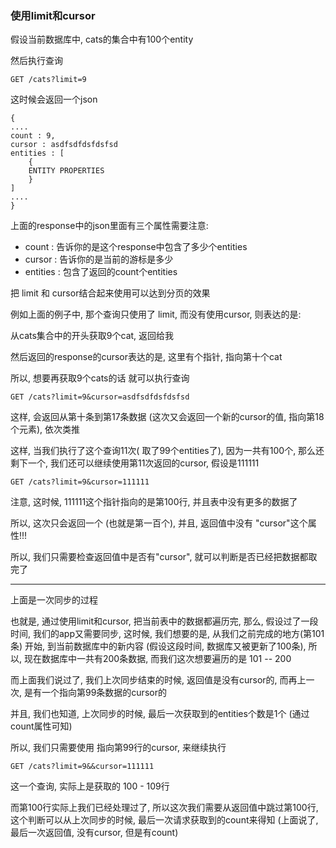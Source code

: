 ### 使用limit和cursor

假设当前数据库中, cats的集合中有100个entity

然后执行查询

	GET /cats?limit=9
	
这时候会返回一个json

	{
	....
	count : 9,
	cursor : asdfsdfdsfdsfsd
	entities : [
		{
		ENTITY PROPERTIES
		}
	]
	....
	}	
	
	
上面的response中的json里面有三个属性需要注意:

* count : 告诉你的是这个response中包含了多少个entities
* cursor : 告诉你的是当前的游标是多少
* entities : 包含了返回的count个entities

把 limit 和 cursor结合起来使用可以达到分页的效果

例如上面的例子中, 那个查询只使用了 limit, 而没有使用cursor, 则表达的是:

从cats集合中的开头获取9个cat, 返回给我

然后返回的response的cursor表达的是, 这里有个指针, 指向第十个cat

所以, 想要再获取9个cats的话 就可以执行查询


	GET /cats?limit=9&cursor=asdfsdfdsfdsfsd
	
这样, 会返回从第十条到第17条数据 (这次又会返回一个新的cursor的值, 指向第18个元素), 依次类推

这样, 当我们执行了这个查询11次( 取了99个entities了), 因为一共有100个, 那么还剩下一个, 我们还可以继续使用第11次返回的cursor, 假设是111111

	GET /cats?limit=9&cursor=111111
	
注意, 这时候, 111111这个指针指向的是第100行, 并且表中没有更多的数据了

所以, 这次只会返回一个 (也就是第一百个), 并且, 返回值中没有 "cursor"这个属性!!!

所以, 我们只需要检查返回值中是否有"cursor", 就可以判断是否已经把数据都取完了

-------------------------------------

上面是一次同步的过程

也就是, 通过使用limit和cursor, 把当前表中的数据都遍历完, 那么, 假设过了一段时间, 我们的app又需要同步, 这时候, 我们想要的是, 从我们之前完成的地方(第101条) 开始, 到当前数据库中的新内容 (假设这段时间, 数据库又被更新了100条), 所以, 现在数据库中一共有200条数据, 而我们这次想要遍历的是 101 -- 200

而上面我们说过了, 我们上次同步结束的时候, 返回值是没有cursor的, 而再上一次, 是有一个指向第99条数据的cursor的

并且, 我们也知道, 上次同步的时候, 最后一次获取到的entities个数是1个 (通过count属性可知)

所以, 我们只需要使用 指向第99行的cursor, 来继续执行

	GET /cats?limit=9&&cursor=111111
	
这一个查询, 实际上是获取的 100 - 109行

而第100行实际上我们已经处理过了, 所以这次我们需要从返回值中跳过第100行, 这个判断可以从上次同步的时候, 最后一次请求获取到的count来得知 (上面说了, 最后一次返回值, 没有cursor, 但是有count)

	



	
